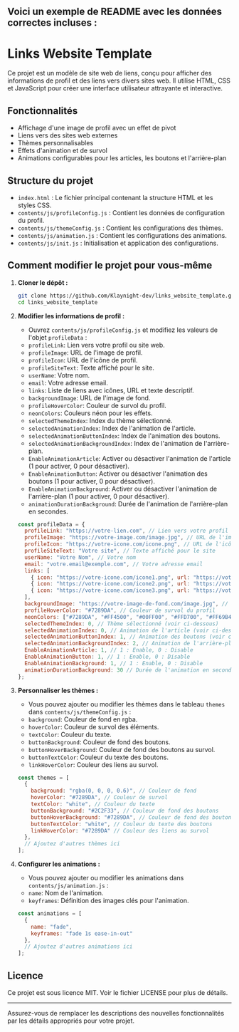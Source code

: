 ## Voici un exemple de README avec les données correctes incluses :

# Links Website Template

Ce projet est un modèle de site web de liens, conçu pour afficher des informations de profil et des liens vers divers sites web. Il utilise HTML, CSS et JavaScript pour créer une interface utilisateur attrayante et interactive.

## Fonctionnalités

- Affichage d'une image de profil avec un effet de pivot
- Liens vers des sites web externes
- Thèmes personnalisables
- Effets d'animation et de survol
- Animations configurables pour les articles, les boutons et l'arrière-plan

## Structure du projet

- `index.html` : Le fichier principal contenant la structure HTML et les styles CSS.
- `contents/js/profileConfig.js` : Contient les données de configuration du profil.
- `contents/js/themeConfig.js` : Contient les configurations des thèmes.
- `contents/js/animation.js` : Contient les configurations des animations.
- `contents/js/init.js` : Initialisation et application des configurations.

## Comment modifier le projet pour vous-même

1. **Cloner le dépôt :**

    ```sh
    git clone https://github.com/Klaynight-dev/links_website_template.git
    cd links_website_template
    ```

2. **Modifier les informations de profil :**
    - Ouvrez `contents/js/profileConfig.js` et modifiez les valeurs de l'objet `profileData` :
    - `profileLink`: Lien vers votre profil ou site web.
    - `profileImage`: URL de l'image de profil.
    - `profileIcon`: URL de l'icône de profil.
    - `profileSiteText`: Texte affiché pour le site.
    - `userName`: Votre nom.
    - `email`: Votre adresse email.
    - `links`: Liste de liens avec icônes, URL et texte descriptif.
    - `backgroundImage`: URL de l'image de fond.
    - `profileHoverColor`: Couleur de survol du profil.
    - `neonColors`: Couleurs néon pour les effets.
    - `selectedThemeIndex`: Index du thème sélectionné.
    - `selectedAnimationIndex`: Index de l'animation de l'article.
    - `selectedAnimationButtonIndex`: Index de l'animation des boutons.
    - `selectedAnimationBackgroundIndex`: Index de l'animation de l'arrière-plan.
    - `EnableAnimationArticle`: Activer ou désactiver l'animation de l'article (1 pour activer, 0 pour désactiver).
    - `EnableAnimationButton`: Activer ou désactiver l'animation des boutons (1 pour activer, 0 pour désactiver).
    - `EnableAnimationBackground`: Activer ou désactiver l'animation de l'arrière-plan (1 pour activer, 0 pour désactiver).
    - `animationDurationBackground`: Durée de l'animation de l'arrière-plan en secondes.

    ```js
    const profileData = {
      profileLink: "https://votre-lien.com", // Lien vers votre profil ou site web
      profileImage: "https://votre-image.com/image.jpg", // URL de l'image de profil
      profileIcon: "https://votre-icone.com/icone.png", // URL de l'icône de profil
      profileSiteText: "Votre site", // Texte affiché pour le site
      userName: "Votre Nom", // Votre nom
      email: "votre.email@exemple.com", // Votre adresse email
      links: [
        { icon: "https://votre-icone.com/icone1.png", url: "https://votre-lien1.com", text: "Lien 1" }, // Premier lien
        { icon: "https://votre-icone.com/icone2.png", url: "https://votre-lien2.com", text: "Lien 2" }, // Deuxième lien
        { icon: "https://votre-icone.com/icone3.png", url: "https://votre-lien3.com", text: "Lien 3" }  // Troisième lien
      ],
      backgroundImage: "https://votre-image-de-fond.com/image.jpg", // URL de l'image de fond
      profileHoverColor: "#7289DA", // Couleur de survol du profil
      neonColors: ["#7289DA", "#FF4500", "#00FF00", "#FFD700", "#FF69B4"], // Couleurs néon pour les effets
      selectedThemeIndex: 0, // Thème sélectionné (voir ci-dessous)
      selectedAnimationIndex: 0, // Animation de l'article (voir ci-dessous)
      selectedAnimationButtonIndex: 1, // Animation des boutons (voir ci-dessous)
      selectedAnimationBackgroundIndex: 2, // Animation de l'arrière-plan (voir ci-dessous)
      EnableAnimationArticle: 1, // 1 : Enable, 0 : Disable
      EnableAnimationButton: 1, // 1 : Enable, 0 : Disable
      EnableAnimationBackground: 1, // 1 : Enable, 0 : Disable
      animationDurationBackground: 30 // Durée de l'animation en secondes
    };
    ```

3. **Personnaliser les thèmes :**
    - Vous pouvez ajouter ou modifier les thèmes dans le tableau `themes` dans `contents/js/themeConfig.js` :
    - `background`: Couleur de fond en rgba.
    - `hoverColor`: Couleur de survol des éléments.
    - `textColor`: Couleur du texte.
    - `buttonBackground`: Couleur de fond des boutons.
    - `buttonHoverBackground`: Couleur de fond des boutons au survol.
    - `buttonTextColor`: Couleur du texte des boutons.
    - `linkHoverColor`: Couleur des liens au survol.

    ```js
    const themes = [
      {
        background: "rgba(0, 0, 0, 0.6)", // Couleur de fond
        hoverColor: "#7289DA", // Couleur de survol
        textColor: "white", // Couleur du texte
        buttonBackground: "#2C2F33", // Couleur de fond des boutons
        buttonHoverBackground: "#7289DA", // Couleur de fond des boutons au survol
        buttonTextColor: "white", // Couleur du texte des boutons
        linkHoverColor: "#7289DA" // Couleur des liens au survol
      },
      // Ajoutez d'autres thèmes ici
    ];
    ```

4. **Configurer les animations :**
    - Vous pouvez ajouter ou modifier les animations dans `contents/js/animation.js` :
    - `name`: Nom de l'animation.
    - `keyframes`: Définition des images clés pour l'animation.

    ```js
    const animations = [
      {
        name: "fade",
        keyframes: "fade 1s ease-in-out"
      },
      // Ajoutez d'autres animations ici
    ];
    ```

## Licence

Ce projet est sous licence MIT. Voir le fichier LICENSE pour plus de détails.

---

Assurez-vous de remplacer les descriptions des nouvelles fonctionnalités par les détails appropriés pour votre projet.